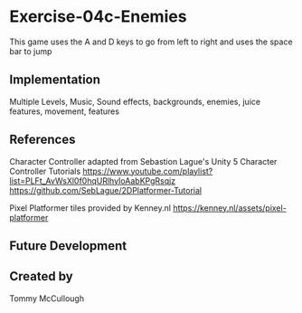 # Exercise-04c-Enemies
This game uses the A and D keys to go from left to right and uses the space bar to jump

## Implementation
Multiple Levels, Music, Sound effects, backgrounds, enemies, juice features, movement, features
## References

Character Controller adapted from Sebastion Lague's Unity 5 Character Controller Tutorials
https://www.youtube.com/playlist?list=PLFt_AvWsXl0f0hqURlhyIoAabKPgRsqjz
https://github.com/SebLague/2DPlatformer-Tutorial

Pixel Platformer tiles provided by Kenney.nl
https://kenney.nl/assets/pixel-platformer

## Future Development

## Created by
Tommy McCullough
